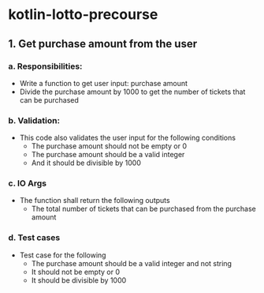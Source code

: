 # kotlin-lotto-precourse

## 1. Get purchase amount from the user
### a. Responsibilities:
- Write a function to get user input: purchase amount
- Divide the purchase amount by 1000 to get the number of tickets that can be purchased
### b. Validation:
- This code also validates the user input for the following conditions
    - The purchase amount should not be empty or 0
    - The purchase amount should be a valid integer
    - And it should be divisible by 1000
### c. IO Args
- The function shall return the following outputs
    - The total number of tickets that can be purchased from the purchase amount
### d. Test cases
- Test case for the following
    - The purchase amount should be a valid integer and not string
    - It should not be empty or 0
    - It should be divisible by 1000
